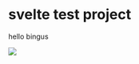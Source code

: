 # svelte test project

hello bingus

![](https://static.wikia.nocookie.net/dogelore/images/b/b0/Bingus.jpg/revision/latest?cb=20201002125604)